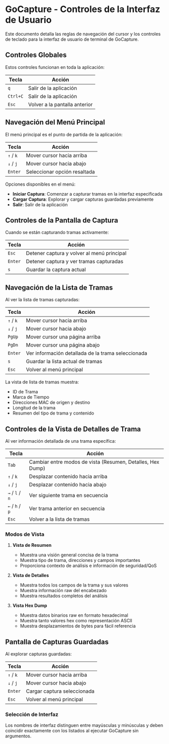 # GoCapture - Controles de la Interfaz de Usuario

Este documento detalla las reglas de navegación del cursor y los controles de teclado para la interfaz de usuario de terminal de GoCapture.

## Controles Globales

Estos controles funcionan en toda la aplicación:

| Tecla     | Acción                            |
|-----------|-----------------------------------|
| `q`       | Salir de la aplicación            |
| `Ctrl+C`  | Salir de la aplicación            |
| `Esc`     | Volver a la pantalla anterior     |

## Navegación del Menú Principal

El menú principal es el punto de partida de la aplicación:

| Tecla     | Acción                            |
|-----------|-----------------------------------|
| `↑` / `k` | Mover cursor hacia arriba         |
| `↓` / `j` | Mover cursor hacia abajo          |
| `Enter`   | Seleccionar opción resaltada      |

Opciones disponibles en el menú:
- **Iniciar Captura**: Comenzar a capturar tramas en la interfaz especificada
- **Cargar Captura**: Explorar y cargar capturas guardadas previamente
- **Salir**: Salir de la aplicación

## Controles de la Pantalla de Captura

Cuando se están capturando tramas activamente:

| Tecla     | Acción                                 |
|-----------|----------------------------------------|
| `Esc`     | Detener captura y volver al menú principal |
| `Enter`   | Detener captura y ver tramas capturadas|
| `s`       | Guardar la captura actual              |

## Navegación de la Lista de Tramas

Al ver la lista de tramas capturadas:

| Tecla     | Acción                               |
|-----------|--------------------------------------|
| `↑` / `k` | Mover cursor hacia arriba            |
| `↓` / `j` | Mover cursor hacia abajo             |
| `PgUp`    | Mover cursor una página arriba       |
| `PgDn`    | Mover cursor una página abajo        |
| `Enter`   | Ver información detallada de la trama seleccionada |
| `s`       | Guardar la lista actual de tramas    |
| `Esc`     | Volver al menú principal             |

La vista de lista de tramas muestra:
- ID de Trama
- Marca de Tiempo
- Direcciones MAC de origen y destino
- Longitud de la trama
- Resumen del tipo de trama y contenido

## Controles de la Vista de Detalles de Trama

Al ver información detallada de una trama específica:

| Tecla         | Acción                                   |
|---------------|------------------------------------------|
| `Tab`         | Cambiar entre modos de vista (Resumen, Detalles, Hex Dump) |
| `↑` / `k`     | Desplazar contenido hacia arriba         |
| `↓` / `j`     | Desplazar contenido hacia abajo          |
| `→` / `l` / `n` | Ver siguiente trama en secuencia     |
| `←` / `h` / `p` | Ver trama anterior en secuencia      |
| `Esc`         | Volver a la lista de tramas              |

### Modos de Vista

1. **Vista de Resumen**
   - Muestra una visión general concisa de la trama
   - Muestra tipo de trama, direcciones y campos importantes
   - Proporciona contexto de análisis e información de seguridad/QoS

2. **Vista de Detalles**
   - Muestra todos los campos de la trama y sus valores
   - Muestra información raw del encabezado
   - Muestra resultados completos del análisis

3. **Vista Hex Dump**
   - Muestra datos binarios raw en formato hexadecimal
   - Muestra tanto valores hex como representación ASCII
   - Muestra desplazamientos de bytes para fácil referencia

## Pantalla de Capturas Guardadas

Al explorar capturas guardadas:

| Tecla     | Acción                               |
|-----------|--------------------------------------|
| `↑` / `k` | Mover cursor hacia arriba            |
| `↓` / `j` | Mover cursor hacia abajo             |
| `Enter`   | Cargar captura seleccionada          |
| `Esc`     | Volver al menú principal             |

### Selección de Interfaz

Los nombres de interfaz distinguen entre mayúsculas y minúsculas y deben coincidir exactamente con los listados al ejecutar GoCapture sin argumentos.
